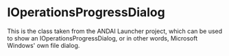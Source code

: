# IOperationsProgressDialog
This is the class taken from the ANDAI Launcher project, which can be used to show an IOperationsProgressDialog, or in other words, Microsoft Windows' own file dialog.
